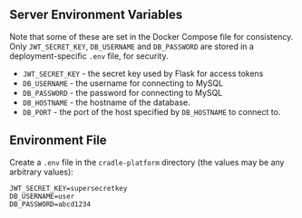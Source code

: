 ## Server Environment Variables

Note that some of these are set in the Docker Compose file for consistency. Only `JWT_SECRET_KEY`, `DB_USERNAME` and `DB_PASSWORD` are stored in a deployment-specific `.env` file, for security.

* `JWT_SECRET_KEY` - the secret key used by Flask for access tokens
* `DB_USERNAME` - the username for connecting to MySQL
* `DB_PASSWORD` - the password for connecting to MySQL
* `DB_HOSTNAME` - the hostname of the database.
* `DB_PORT` - the port of the host specified by `DB_HOSTNAME` to connect to.

## Environment File
Create a `.env` file in the `cradle-platform` directory (the values may be any arbitrary values):

```
JWT_SECRET_KEY=supersecretkey
DB_USERNAME=user
DB_PASSWORD=abcd1234
```
